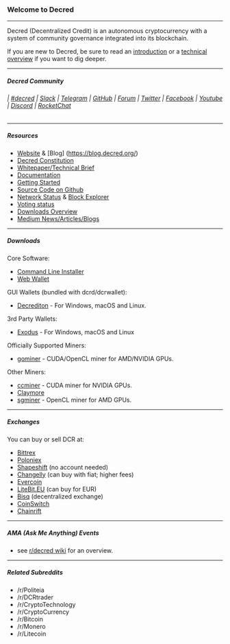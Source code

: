 ### Welcome to Decred

---

Decred (Decentralized Credit) is an autonomous cryptocurrency with a system of community governance integrated into its blockchain.

If you are new to Decred, be sure to read an [introduction](https://decred.org/) or a [technical overview](https://docs.decred.org/research/overview/) if you want to dig deeper.

---

##### Decred Community

###### | [#decred](https://webchat.freenode.net/?channels=decred&uio=d4) | [Slack](https://slack.decred.org/) | [Telegram](https://t.me/Decred) | [GitHub](https://github.com/decred) | [Forum](https://forum.decred.org/) | [Twitter](https://twitter.com/decredproject) | [Facebook](https://www.facebook.com/decredproject/) | [Youtube](https://www.youtube.com/channel/UCJ2bYDaPYHpSmJPh_M5dNSg) | [Discord](https://discord.gg/GJ2GXfz) | [RocketChat](https://rocketchat.decred.org/)

---

##### Resources

- [Website](https://decred.org) & [Blog]
(https://blog.decred.org/)
- [Decred Constitution](https://docs.decred.org/getting-started/constitution/) 
- [Whitepaper/Technical Brief](https://coss.io/documents/white-papers/decred.pdf)
- [Documentation](https://docs.decred.org/)
- [Getting Started](https://decred.org/#guide)
- [Source Code on Github](https://github.com/decred/)   
- [Network Status](https://stats.decred.org/) & [Block Explorer](https://mainnet.decred.org/)
- [Voting status](https://voting.decred.org/)
- [Downloads Overview](https://decred.org/downloads/)
- [Medium News/Articles/Blogs](https://medium.com/decred)

---

##### Downloads

Core Software:

- [Command Line Installer](https://decred.org/downloads/#cli)
- [Web Wallet](https://wallet.decred.org/)

GUI Wallets (bundled with dcrd/dcrwallet):

- [Decrediton](https://decred.org/downloads/#decrediton) - For Windows, macOS and Linux.

3rd Party Wallets:

- [Exodus](https://www.exodus.io/releases/) - For Windows, macOS and Linux

Officially Supported Miners:

- [gominer](https://decred.org/downloads/#gominer) -
 CUDA/OpenCL miner for AMD/NVIDIA GPUs.

Other Miners:

- [ccminer](https://decred.org/downloads/#ccminer) - CUDA miner for NVIDIA GPUs.
- [Claymore](https://bitcointalk.org/index.php?topic=1433925.0)
- [sgminer](https://decred.org/downloads/#sgminer) - OpenCL miner for AMD GPUs.

---

##### Exchanges 

You can buy or sell DCR at:

- [Bittrex](https://bittrex.com/Market/Index?MarketName=BTC-DCR)
- [Poloniex](https://poloniex.com/exchange#btc_dcr)
- [Shapeshift](https://shapeshift.io/#/coins) (no account needed)
- [Changelly](https://changelly.com/) (can buy with fiat; higher fees)
- [Evercoin](https://evercoin.com/)
- [LiteBit.EU](https://www.litebit.eu/en/buy/decred) (can buy for EUR)
- [Bisq](https://market.bisq.io/?market=dcr_btc) (decentralized exchange)
- [CoinSwitch](https://coinswitch.co)
- [Chainrift](https://www.chainrift.com/trading?coinpair=DCR/BTC)

---

##### AMA (Ask Me Anything) Events

- see [r/decred wiki](https://www.reddit.com/r/decred/wiki/index#wiki_ama_.28ask_me_anything.29_events) for an overview.

---

##### Related Subreddits

- /r/Politeia
- /r/DCRtrader
- /r/CryptoTechnology
- /r/CryptoCurrency
- /r/Bitcoin
- /r/Monero
- /r/Litecoin

